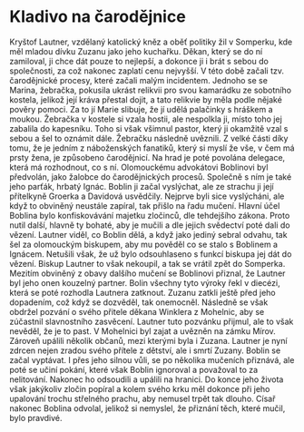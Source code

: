 # Kladivo na čarodějnice

Kryštof Lautner, vzdělaný katolický kněz a oběť politiky žil v Somperku, kde měl mladou dívku Zuzanu jako jeho kuchařku. Děkan, který se do ní zamiloval, ji chce dát pouze to nejlepší, a dokonce ji i brát s sebou do společnosti, za což nakonec zaplatí cenu nejvyšší. V této době začali tzv. čarodějnické procesy, které začali malým incidentem. Jednoho se se Marina, žebračka, pokusila ukrást relikvii pro svou kamarádku ze sobotního kostela, jelikož její kráva přestal dojit, a tato relikvie by měla podle nějaké pověry pomoci. Za to jí Marie slibuje, že jí udělá palačinky s hráškem a moukou.
Žebračka v kostele si vzala hostii, ale nespolkla ji, místo toho jej zabalila do kapesníku. Toho si však všimnul pastor, který ji okamžitě vzal s sebou a šel to oznámit dále. Žebračku následně uvěznili. Z velké části díky tomu, že je jedním z náboženských fanatiků, který si myslí že vše, v čem má prsty žena, je způsobeno čarodějnicí. Na hrad je poté povolána delegace, která má rozhodnout, co s ní.
Olomouckému advokátovi Boblinovi byl předvolán, jako žalobce do čarodějnických procesů. Společně s ním je také jeho parťák, hrbatý Ignác. Boblin ji začal vyslýchat, ale ze strachu ji její přítelkyně Groerka a Davidová usvědčily. Nejprve byli sice vyslýcháni, ale když to obviněný neustále zapíral, tak přišlo na řadu mučení. 
Hlavní účel Boblina bylo konfiskovávání majetku zločinců, dle tehdejšího zákona. Proto nutil další, hlavně ty bohaté, aby je mučili a dle jejich svědectví poté dali do vězení. Lautner viděl, co Boblin dělá, a když jako jediný sebral odvahu, tak šel za olomouckým biskupem, aby mu pověděl co se stalo s Boblinem a Ignácem. Netušili však, že už bylo odsouhlaseno s funkcí biskupa jej dát do vězení. Biskup Lautner to však nekoupil, a tak se vrátil zpět do Somperka. Mezitím obviněný z obavy dalšího mučení se Boblinovi přiznal, že Lautner byl jeho onen kouzelný partner. Bolin všechny tyto výroky řekl v diecézi, která se poté rozhodla Lautnera zatknout. Zuzanu zatkli ještě před jeho dopadením, což když se dozvěděl, tak onemocněl. Následně se však obdržel pozvání o svého přitele děkana Winklera z Mohelnic, aby se zúčastnil slavnostního zasvěcení. Lautner tuto pozvánku přijmul, ale to však nevěděl, že je to past. V Mohelnici byl zajat a uvězněn na zámku Mírov. Zároveň upálili několik občanů, mezi kterými byla i Zuzana. Lautner je nyní zdrcen nejen zradou svého přítele z dětství, ale i smrtí Zuzany. Boblin se začal vyptávat. I přes jeho silnou vůli, se po několika mučeních přiznává, ale poté se učiní pokání, které však Boblin ignoroval a považoval to za nelitování. Nakonec ho odsoudili a upálili na hranici. Do konce jeho života však jakýkoliv zločin popíral a kolem svého krku měl dokonce při jeho upalování trochu střelného prachu, aby nemusel trpět tak dlouho. Císař nakonec Boblina odvolal, jelikož si nemyslel, že přiznání těch, které mučil, bylo pravdivé.